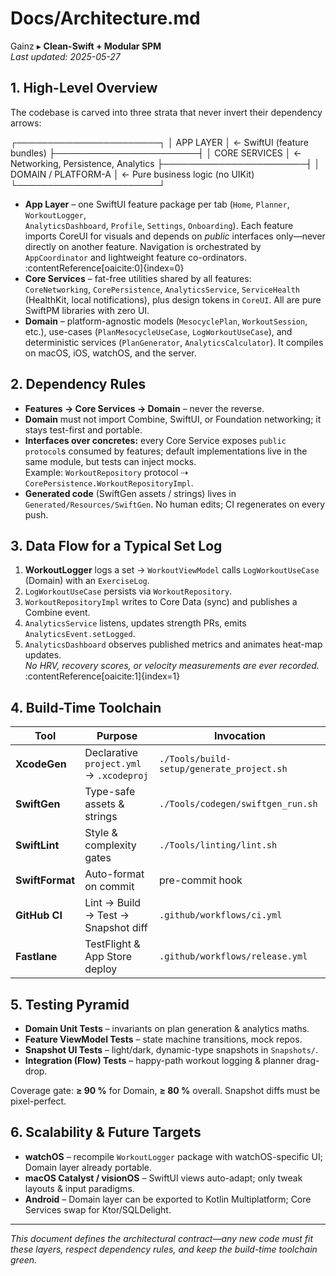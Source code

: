 # Docs/Architecture.md
Gainz ▸ **Clean-Swift + Modular SPM**  
_Last updated: 2025-05-27_

## 1. High-Level Overview
The codebase is carved into three strata that never invert their dependency arrows:


┌───────────────────────┐
│       APP LAYER       │ ← SwiftUI (feature bundles)
├───────────────────────┤
│     CORE SERVICES     │ ← Networking, Persistence, Analytics
├───────────────────────┤
│  DOMAIN / PLATFORM-A  │ ← Pure business logic (no UIKit)
└───────────────────────┘


* **App Layer** – one SwiftUI feature package per tab (`Home`, `Planner`, `WorkoutLogger`,  
  `AnalyticsDashboard`, `Profile`, `Settings`, `Onboarding`). Each feature imports CoreUI for
  visuals and depends on *public* interfaces only—never directly on another feature. Navigation
  is orchestrated by `AppCoordinator` and lightweight feature co-ordinators. :contentReference[oaicite:0]{index=0}
* **Core Services** – fat-free utilities shared by all features:  
  `CoreNetworking`, `CorePersistence`, `AnalyticsService`, `ServiceHealth` (HealthKit, local
  notifications), plus design tokens in `CoreUI`. All are pure SwiftPM libraries with zero UI.
* **Domain** – platform-agnostic models (`MesocyclePlan`, `WorkoutSession`, etc.), use-cases
  (`PlanMesocycleUseCase`, `LogWorkoutUseCase`), and deterministic services
  (`PlanGenerator`, `AnalyticsCalculator`). It compiles on macOS, iOS, watchOS, and the server.

## 2. Dependency Rules
* **Features → Core Services → Domain** – never the reverse.
* **Domain** must not import Combine, SwiftUI, or Foundation networking; it stays test-first and
  portable.
* **Interfaces over concretes:** every Core Service exposes `public protocol`s consumed by
  features; default implementations live in the same module, but tests can inject mocks.  
  Example: `WorkoutRepository` protocol ⇢ `CorePersistence.WorkoutRepositoryImpl`.  
* **Generated code** (SwiftGen assets / strings) lives in `Generated/Resources/SwiftGen`.
  No human edits; CI regenerates on every push.

## 3. Data Flow for a Typical Set Log
1. **WorkoutLogger** logs a set → `WorkoutViewModel` calls
   `LogWorkoutUseCase` (Domain) with an `ExerciseLog`.
2. `LogWorkoutUseCase` persists via `WorkoutRepository`.
3. `WorkoutRepositoryImpl` writes to Core Data (sync) and publishes a Combine event.
4. `AnalyticsService` listens, updates strength PRs, emits `AnalyticsEvent.setLogged`.
5. `AnalyticsDashboard` observes published metrics and animates heat-map updates.  
   _No HRV, recovery scores, or velocity measurements are ever recorded._ :contentReference[oaicite:1]{index=1}

## 4. Build-Time Toolchain
| Tool            | Purpose                                 | Invocation                           |
|-----------------|-----------------------------------------|--------------------------------------|
| **XcodeGen**    | Declarative `project.yml` → `.xcodeproj`| `./Tools/build-setup/generate_project.sh` |
| **SwiftGen**    | Type-safe assets & strings              | `./Tools/codegen/swiftgen_run.sh`    |
| **SwiftLint**   | Style & complexity gates                | `./Tools/linting/lint.sh`            |
| **SwiftFormat** | Auto-format on commit                   | pre-commit hook                      |
| **GitHub CI**   | Lint → Build → Test → Snapshot diff     | `.github/workflows/ci.yml`           |
| **Fastlane**    | TestFlight & App Store deploy           | `.github/workflows/release.yml`      |

## 5. Testing Pyramid
* **Domain Unit Tests** – invariants on plan generation & analytics maths.
* **Feature ViewModel Tests** – state machine transitions, mock repos.
* **Snapshot UI Tests** – light/dark, dynamic-type snapshots in `Snapshots/`.
* **Integration (Flow) Tests** – happy-path workout logging & planner drag-drop.

Coverage gate: **≥ 90 %** for Domain, **≥ 80 %** overall. Snapshot diffs must be pixel-perfect.

## 6. Scalability & Future Targets
* **watchOS** – recompile `WorkoutLogger` package with watchOS-specific UI; Domain layer already portable.
* **macOS Catalyst / visionOS** – SwiftUI views auto-adapt; only tweak layouts & input paradigms.
* **Android** – Domain layer can be exported to Kotlin Multiplatform; Core Services swap for Ktor/SQLDelight.

---

_This document defines the architectural contract—any new code must fit these layers, respect dependency rules, and keep the build-time toolchain green._
